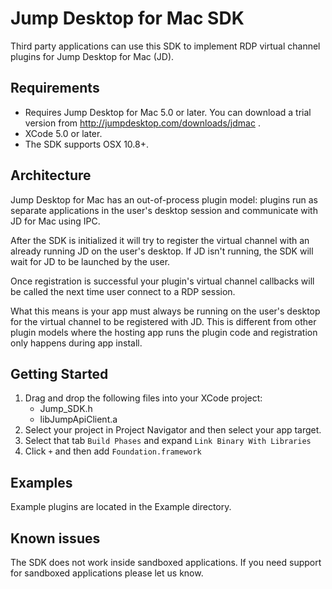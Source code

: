 Jump Desktop for Mac SDK
========================

Third party applications can use this SDK to implement RDP virtual channel plugins for Jump Desktop for Mac (JD).

Requirements
------------

* Requires Jump Desktop for Mac 5.0 or later. You can download a trial version from http://jumpdesktop.com/downloads/jdmac .
* XCode 5.0 or later.
* The SDK supports OSX 10.8+.


Architecture
------------

Jump Desktop for Mac has an out-of-process plugin model: plugins run as separate applications in the user's desktop session and communicate with JD for Mac using IPC. 

After the SDK is initialized it will try to register the virtual channel with an already running JD on the user's desktop. If JD isn't running, the SDK will wait for JD to be launched by the user. 

Once registration is successful your plugin's virtual channel callbacks will be called the next time user connect to a RDP session. 

What this means is your app must always be running on the user's desktop for the virtual channel to be registered with JD. This is different from other plugin models where the hosting app runs the plugin code and registration only happens during app install. 

Getting Started
---------------

1. Drag and drop the following files into your XCode project:
    * Jump_SDK.h
    * libJumpApiClient.a
2. Select your project in Project Navigator and then select your app target.
3. Select that tab `Build Phases` and expand `Link Binary With Libraries`
4. Click `+` and then add `Foundation.framework`

Examples
--------
Example plugins are located in the Example directory.


Known issues
------------

The SDK does not work inside sandboxed applications. If you need support for sandboxed applications please let us know.
